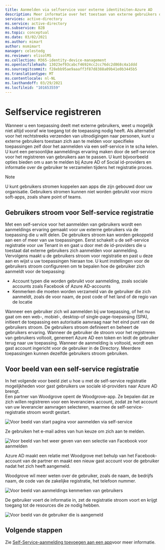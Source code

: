 ```yaml
---
title: Aanmelden via selfservice voor externe identiteiten-Azure AD
description: Meer informatie over het toestaan van externe gebruikers om zich aan te melden voor uw toepassingen zelf door aanmelding via selfservice in te scha kelen. Maak een persoonlijke aanmeldings ervaring door de self-service voor het registreren van gebruikers aan te passen.
services: active-directory
ms.service: active-directory
ms.subservice: B2B
ms.topic: conceptual
ms.date: 03/02/2021
ms.author: mimart
author: msmimart
manager: celestedg
ms.reviewer: elisolMS
ms.collection: M365-identity-device-management
ms.openlocfilehash: 13023ef93cabcf46924cc2cc76dc2d868c4a1ddd
ms.sourcegitcommit: f28ebb95ae9aaaff3f87d8388a09b41e0b3445b5
ms.translationtype: MT
ms.contentlocale: nl-NL
ms.lasthandoff: 03/29/2021
ms.locfileid: "101653559"
---
```

# <a name="self-service-sign-up"></a>Selfservice registreren

Wanneer u een toepassing deelt met externe gebruikers, weet u mogelijk niet altijd vooraf wie toegang tot de toepassing nodig heeft. Als alternatief voor het rechtstreeks verzenden van uitnodigingen naar personen, kunt u externe gebruikers toestaan zich aan te melden voor specifieke toepassingen zelf door het aanmelden via een self-service in te scha kelen. U kunt een persoonlijke aanmeldings ervaring maken door de self-service voor het registreren van gebruikers aan te passen. U kunt bijvoorbeeld opties bieden om u aan te melden bij Azure AD of Social id-providers en informatie over de gebruiker te verzamelen tijdens het registratie proces.

> [!NOTE]
> U kunt gebruikers stromen koppelen aan apps die zijn gebouwd door uw organisatie. Gebruikers stromen kunnen niet worden gebruikt voor micro soft-apps, zoals share point of teams.

## <a name="user-flow-for-self-service-sign-up"></a>Gebruikers stroom voor Self-service registratie

Met een self-service voor het aanmelden van gebruikers wordt een aanmeldings ervaring gemaakt voor uw externe gebruikers via de toepassing die u wilt delen. De gebruikers stroom kan worden gekoppeld aan een of meer van uw toepassingen. Eerst schakelt u de self-service registratie voor uw Tenant in en gaat u door met de id-providers die u toestaat dat externe gebruikers zich aanmelden voor aanmelding. Vervolgens maakt u de gebruikers stroom voor registratie en past u deze aan en wijst u uw toepassingen hieraan toe.
U kunt instellingen voor de gebruikers stroom configureren om te bepalen hoe de gebruiker zich aanmeldt voor de toepassing:

- Account typen die worden gebruikt voor aanmelding, zoals sociale accounts zoals Facebook of Azure AD-accounts
- Kenmerken die moeten worden verzameld van de gebruiker die zich aanmeldt, zoals de voor naam, de post code of het land of de regio van de locatie

Wanneer een gebruiker zich wil aanmelden bij uw toepassing, of het nu gaat om een web-, mobiel-, desktop-of single-page-toepassing (SPA), initieert de toepassing een autorisatie aanvraag naar het eind punt van de gebruikers stroom. De gebruikers stroom definieert en beheert de gebruikers ervaring. Wanneer de gebruiker de stroom voor het registreren van gebruikers voltooit, genereert Azure AD een token en leidt de gebruiker terug naar uw toepassing. Wanneer de aanmelding is voltooid, wordt een gast account ingericht voor de gebruiker in de Directory. Meerdere toepassingen kunnen dezelfde gebruikers stroom gebruiken.

## <a name="example-of-self-service-sign-up"></a>Voor beeld van een self-service registratie

In het volgende voor beeld ziet u hoe u met de self-service registratie mogelijkheden voor gast gebruikers uw sociale id-providers naar Azure AD brengt.  
Een partner van Woodgrove opent de Woodgrove-app. Ze bepalen dat ze zich willen registreren voor een leveranciers account, zodat ze het account van uw leverancier aanvragen selecteren, waarmee de self-service-registratie stroom wordt gestart.

![Voor beeld van start pagina voor aanmelden via self-service](media/self-service-sign-up-overview/example-start-sign-up-flow.png)

Ze gebruiken het e-mail adres van hun keuze om zich aan te melden.

![Voor beeld van het weer geven van een selectie van Facebook voor aanmelden](media/self-service-sign-up-overview/example-sign-in-with-facebook.png)

Azure AD maakt een relatie met Woodgrove met behulp van het Facebook-account van de partner en maakt een nieuw gast account voor de gebruiker nadat het zich heeft aangemeld.

Woodgrove wil meer weten over de gebruiker, zoals de naam, de bedrijfs naam, de code van de zakelijke registratie, het telefoon nummer.

![Voor beeld van aanmeldings kenmerken van gebruikers](media/self-service-sign-up-overview/example-enter-user-attributes.png)

De gebruiker voert de informatie in, zet de registratie stroom voort en krijgt toegang tot de resources die ze nodig hebben.

![Voor beeld van de gebruiker die is aangemeld](media/self-service-sign-up-overview/example-signed-in.png)

## <a name="next-steps"></a>Volgende stappen

 Zie [Self-Service-aanmelding toevoegen aan een app](self-service-sign-up-user-flow.md)voor meer informatie.